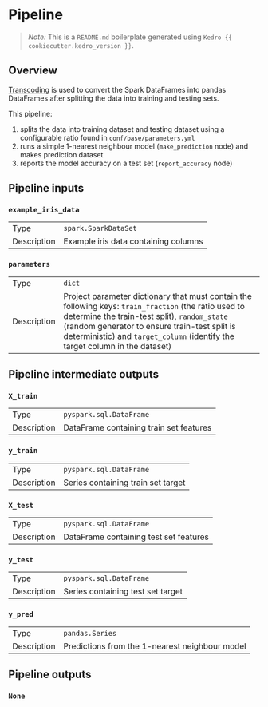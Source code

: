 # Pipeline

> *Note:* This is a `README.md` boilerplate generated using `Kedro {{ cookiecutter.kedro_version }}`.

## Overview

[Transcoding](https://kedro.readthedocs.io/en/stable/data/data_catalog.html#transcoding-datasets) is used to convert the Spark DataFrames into pandas DataFrames after splitting the data into training and testing sets.

This pipeline:
1. splits the data into training dataset and testing dataset using a configurable ratio found in `conf/base/parameters.yml`
2. runs a simple 1-nearest neighbour model (`make_prediction` node) and makes prediction dataset
3. reports the model accuracy on a test set (`report_accuracy` node)

## Pipeline inputs

### `example_iris_data`

|      |                    |
| ---- | ------------------ |
| Type | `spark.SparkDataSet` |
| Description | Example iris data containing columns |


### `parameters`

|      |                    |
| ---- | ------------------ |
| Type | `dict` |
| Description | Project parameter dictionary that must contain the following keys: `train_fraction` (the ratio used to determine the train-test split), `random_state` (random generator to ensure train-test split is deterministic) and `target_column` (identify the target column in the dataset) |


## Pipeline intermediate outputs

### `X_train`

|      |                    |
| ---- | ------------------ |
| Type | `pyspark.sql.DataFrame` |
| Description | DataFrame containing train set features |

### `y_train`

|      |                    |
| ---- | ------------------ |
| Type | `pyspark.sql.DataFrame` |
| Description | Series containing train set target |

### `X_test`

|      |                    |
| ---- | ------------------ |
| Type | `pyspark.sql.DataFrame` |
| Description | DataFrame containing test set features |

### `y_test`

|      |                    |
| ---- | ------------------ |
| Type | `pyspark.sql.DataFrame` |
| Description | Series containing test set target |

### `y_pred`

|      |                    |
| ---- | ------------------ |
| Type | `pandas.Series` |
| Description | Predictions from the 1-nearest neighbour model |


## Pipeline outputs

### `None`